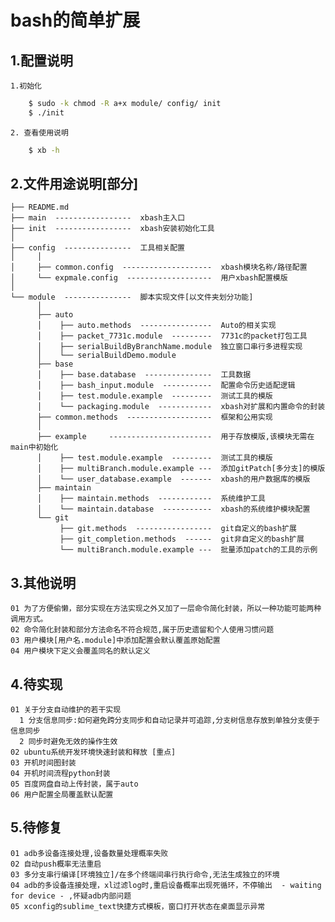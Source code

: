bash的简单扩展
=====
1.配置说明
----------
    1.初始化
```sh
    $ sudo -k chmod -R a+x module/ config/ init
    $ ./init
```
    2. 查看使用说明
```sh
    $ xb -h
```

2.文件用途说明[部分]
----------
    ├── README.md
    ├── main  -----------------  xbash主入口
    ├── init  -----------------  xbash安装初始化工具
    │
    ├── config  ---------------  工具相关配置
    │     │
    │     ├── common.config  --------------------  xbash模块名称/路径配置
    │     └── expmale.config  -------------------  用户xbash配置模版
    │
    └── module  ---------------  脚本实现文件[以文件夹划分功能]
          │
          ├── auto
          │    ├── auto.methods  ----------------  Auto的相关实现
          │    ├── packet_7731c.module  ---------  7731c的packet打包工具
          │    ├── serialBuildByBranchName.module  独立窗口串行多进程实现
          │    └── serialBuildDemo.module
          ├── base
          │    ├── base.database  ---------------  工具数据
          │    ├── bash_input.module  -----------  配置命令历史适配逻辑
          │    ├── test.module.example  ---------  测试工具的模版
          │    └── packaging.module  ------------  xbash对扩展和内置命令的封装
          ├── common.methods  -------------------  框架和公用实现
          │
          ├── example     -----------------------  用于存放模版,该模块无需在main中初始化
          │    ├── test.module.example  ---------  测试工具的模版
          │    ├── multiBranch.module.example ---  添加gitPatch[多分支]的模版
          │    └── user_database.example  -------  xbash的用户数据库的模版
          ├── maintain
          │    ├── maintain.methods  ------------  系统维护工具
          │    └── maintain.database  -----------  xbash的系统维护模块配置
          └── git
               ├── git.methods  -----------------  git自定义的bash扩展
               ├── git_completion.methods  ------  git非自定义的bash扩展
               └── multiBranch.module.example ---  批量添加patch的工具的示例

3.其他说明
----------
    01 为了方便偷懒，部分实现在方法实现之外又加了一层命令简化封装，所以一种功能可能两种调用方式。
    02 命令简化封装和部分方法命名不符合规范,属于历史遗留和个人使用习惯问题
    03 用户模块[用户名.module]中添加配置会默认覆盖原始配置
    04 用户模块下定义会覆盖同名的默认定义

4.待实现
----------
    01 关于分支自动维护的若干实现
      1 分支信息同步:如何避免跨分支同步和自动记录并可追踪,分支树信息存放到单独分支便于信息同步
      2 同步时避免无效的操作生效
    02 ubuntu系统开发环境快速封装和释放 [重点]
    03 开机时间图封装
    04 开机时间流程python封装
    05 百度网盘自动上传封装，属于auto
    06 用户配置全局覆盖默认配置

5.待修复
----------
    01 adb多设备连接处理,设备数量处理概率失败
    02 自动push概率无法重启
    03 多分支串行编译[环境独立]/在多个终端间串行执行命令,无法生成独立的环境
    04 adb的多设备连接处理，xl过滤log时,重启设备概率出现死循环，不停输出  - waiting for device - ,怀疑adb内部问题
    05 xconfig的sublime_text快捷方式模板，窗口打开状态在桌面显示异常
